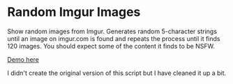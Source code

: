 # Random Imgur Images
Show random images from Imgur. Generates random 5-character strings until an image on imgur.com is found and repeats the process until it finds 120 images. You should expect some of the content it finds to be NSFW.

[Demo here](https://donwilson.github.io/random-imgur-images/index.html)

I didn't create the original version of this script but I have cleaned it up a bit.
